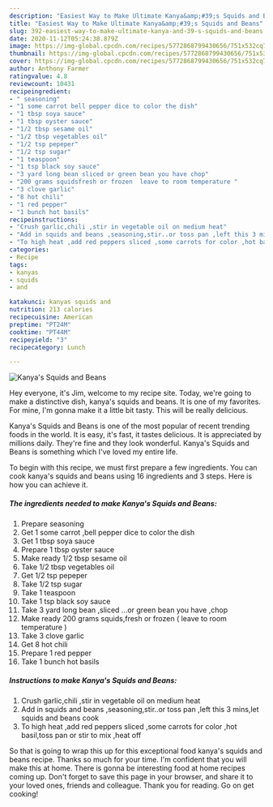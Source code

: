 ```yaml
---
description: "Easiest Way to Make Ultimate Kanya&amp;#39;s Squids and Beans"
title: "Easiest Way to Make Ultimate Kanya&amp;#39;s Squids and Beans"
slug: 392-easiest-way-to-make-ultimate-kanya-and-39-s-squids-and-beans
date: 2020-11-12T05:24:38.879Z
image: https://img-global.cpcdn.com/recipes/5772868799430656/751x532cq70/kanyas-squids-and-beans-recipe-main-photo.jpg
thumbnail: https://img-global.cpcdn.com/recipes/5772868799430656/751x532cq70/kanyas-squids-and-beans-recipe-main-photo.jpg
cover: https://img-global.cpcdn.com/recipes/5772868799430656/751x532cq70/kanyas-squids-and-beans-recipe-main-photo.jpg
author: Anthony Farmer
ratingvalue: 4.8
reviewcount: 10431
recipeingredient:
- " seasoning"
- "1 some carrot bell pepper dice to color the dish"
- "1 tbsp soya sauce"
- "1 tbsp oyster sauce"
- "1/2 tbsp sesame oil"
- "1/2 tbsp vegetables oil"
- "1/2 tsp pepeper"
- "1/2 tsp sugar"
- "1 teaspoon"
- "1 tsp black soy sauce"
- "3 yard long bean sliced or green bean you have chop"
- "200 grams squidsfresh or frozen  leave to room temperature "
- "3 clove garlic"
- "8 hot chili"
- "1 red pepper"
- "1 bunch hot basils"
recipeinstructions:
- "Crush garlic,chili ,stir in vegetable oil on medium heat"
- "Add in squids and beans ,seasoning,stir..or toss pan ,left this 3 mins,let squids and beans cook"
- "To high heat ,add red peppers sliced ,some carrots for color ,hot basil,toss pan or stir to mix ,heat off"
categories:
- Recipe
tags:
- kanyas
- squids
- and

katakunci: kanyas squids and 
nutrition: 213 calories
recipecuisine: American
preptime: "PT24M"
cooktime: "PT44M"
recipeyield: "3"
recipecategory: Lunch

---
```



![Kanya&#39;s Squids and Beans](https://img-global.cpcdn.com/recipes/5772868799430656/751x532cq70/kanyas-squids-and-beans-recipe-main-photo.jpg)

Hey everyone, it's Jim, welcome to my recipe site. Today, we're going to make a distinctive dish, kanya&#39;s squids and beans. It is one of my favorites. For mine, I'm gonna make it a little bit tasty. This will be really delicious.

Kanya&#39;s Squids and Beans is one of the most popular of recent trending foods in the world. It is easy, it's fast, it tastes delicious. It is appreciated by millions daily. They're fine and they look wonderful. Kanya&#39;s Squids and Beans is something which I've loved my entire life.




To begin with this recipe, we must first prepare a few ingredients. You can cook kanya&#39;s squids and beans using 16 ingredients and 3 steps. Here is how you can achieve it.

<!--inarticleads1-->

##### The ingredients needed to make Kanya&#39;s Squids and Beans:

1. Prepare  seasoning
1. Get 1 some carrot ,bell pepper dice to color the dish
1. Get 1 tbsp soya sauce
1. Prepare 1 tbsp oyster sauce
1. Make ready 1/2 tbsp sesame oil
1. Take 1/2 tbsp vegetables oil
1. Get 1/2 tsp pepeper
1. Take 1/2 tsp sugar
1. Take 1 teaspoon
1. Take 1 tsp black soy sauce
1. Take 3 yard long bean ,sliced ...or green bean you have ,chop
1. Make ready 200 grams squids,fresh or frozen ( leave to room temperature )
1. Take 3 clove garlic
1. Get 8 hot chili
1. Prepare 1 red pepper
1. Take 1 bunch hot basils




<!--inarticleads2-->

##### Instructions to make Kanya&#39;s Squids and Beans:

1. Crush garlic,chili ,stir in vegetable oil on medium heat
1. Add in squids and beans ,seasoning,stir..or toss pan ,left this 3 mins,let squids and beans cook
1. To high heat ,add red peppers sliced ,some carrots for color ,hot basil,toss pan or stir to mix ,heat off




So that is going to wrap this up for this exceptional food kanya&#39;s squids and beans recipe. Thanks so much for your time. I'm confident that you will make this at home. There is gonna be interesting food at home recipes coming up. Don't forget to save this page in your browser, and share it to your loved ones, friends and colleague. Thank you for reading. Go on get cooking!
